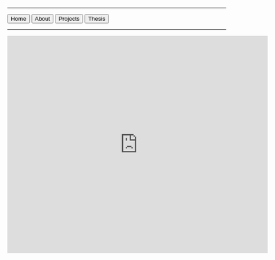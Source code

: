 <html lang="en"> 
  <hr>
  <a href="https://tuckeryazdani.github.io/MyWebsite/" class="button"><button>Home</button></a>
  <a href="about.html" class="button"><button>About</button></a>
  <a href="projects.html" class="button"><button>Projects</button></a>
  <a href="thesis.html" class="button"><button>Thesis</button></a>
  <hr>

<iframe src="https://docs.google.com/gview?url="https://github.com/tuckeryazdani/MyWebsite/files/7824176/Senior.Project.pdf"
&embedded=true" style="width:600px; height:500px;" frameborder="0"></iframe>
